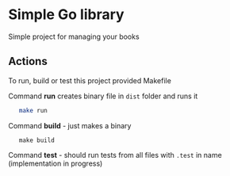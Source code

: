 # Simple Go library 

Simple project for managing your books


## Actions

To run, build or test this project provided Makefile

Command **run** creates binary file in `dist` folder and runs it
 ```bash
    make run
 ```

Command **build** - just makes a binary
 ```
    make build
 ```

Command **test** - should run tests from all files with `.test` in name 
(implementation in progress)
